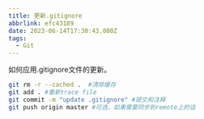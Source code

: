 ```yaml
---
title: 更新.gitignore
abbrlink: efc43189
date: 2023-06-14T17:30:43.000Z
tags:
  - Git
---
```


如何应用.gitignore文件的更新。

```bash
git rm -r --cached .  #清除缓存
git add . #重新trace file
git commit -m "update .gitignore" #提交和注释
git push origin master #可选，如果需要同步到remote上的话
```
